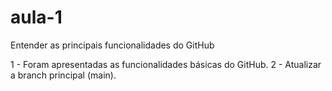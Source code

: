# aula-1
Entender as principais funcionalidades do GitHub


1 - Foram apresentadas as funcionalidades básicas do GitHub.
2 - Atualizar a branch principal (main).

